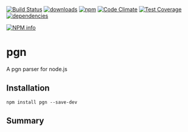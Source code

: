 [![Build Status](https://travis-ci.org/tandrewnichols/pgn.png)](https://travis-ci.org/tandrewnichols/pgn) [![downloads](http://img.shields.io/npm/dm/pgn.svg)](https://npmjs.org/package/pgn) [![npm](http://img.shields.io/npm/v/pgn.svg)](https://npmjs.org/package/pgn) [![Code Climate](https://codeclimate.com/github/tandrewnichols/pgn/badges/gpa.svg)](https://codeclimate.com/github/tandrewnichols/pgn) [![Test Coverage](https://codeclimate.com/github/tandrewnichols/pgn/badges/coverage.svg)](https://codeclimate.com/github/tandrewnichols/pgn) [![dependencies](https://david-dm.org/tandrewnichols/pgn.png)](https://david-dm.org/tandrewnichols/pgn)

[![NPM info](https://nodei.co/npm/pgn.png?downloads=true)](https://nodei.co/npm/pgn.png?downloads=true)

# pgn

A pgn parser for node.js

## Installation

`npm install pgn --save-dev`

## Summary
